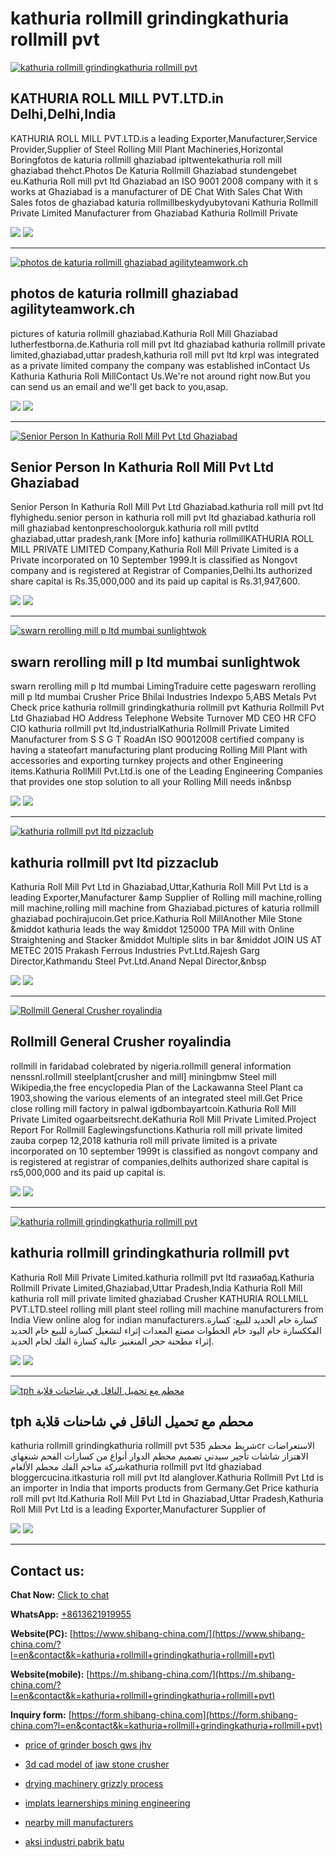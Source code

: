 # kathuria rollmill grindingkathuria rollmill pvt

<a href="https://swt.shibang-china.com/?l=en&img&k=kathuria+rollmill+grindingkathuria+rollmill+pvt" target="_blank">![kathuria rollmill grindingkathuria rollmill pvt](http://static.shibang-china.com/all-800x300/536.jpg)</a>

## KATHURIA ROLL MILL PVT.LTD.in Delhi,Delhi,India
KATHURIA ROLL MILL PVT.LTD.is a leading Exporter,Manufacturer,Service Provider,Supplier of Steel Rolling Mill Plant Machineries,Horizontal Boringfotos de katuria rollmill ghaziabad ipltwentekathuria roll mill ghaziabad thehct.Photos De Katuria Rollmill Ghaziabad stundengebet eu.Kathuria Roll mill pvt ltd Ghaziabad an ISO 9001 2008 company with it s works at Ghaziabad is a manufacturer of DE Chat With Sales Chat With Sales fotos de ghaziabad katuria rollmillbeskydyubytovani Kathuria Rollmill Private Limited Manufacturer from Ghaziabad Kathuria Rollmill Private


<a href="https://whatsapp.shibangsoft.com/WhatsApp.php" target="_blank" title="WhatsApp">![](http://static.shibang-china.com/icon/whatsapp.png)</a> <a href="https://swt.shibang-china.com/?l=en&icon&k=kathuria+rollmill+grindingkathuria+rollmill+pvt" target="_blank">![](http://static.shibang-china.com/icon/chat-en.png)</a>

---

<a href="https://swt.shibang-china.com/?l=en&img&k=kathuria+rollmill+grindingkathuria+rollmill+pvt" target="_blank">![photos de katuria rollmill ghaziabad agilityteamwork.ch](http://static.shibang-china.com/all-800x300/1178.jpg)</a>

## photos de katuria rollmill ghaziabad agilityteamwork.ch
pictures of katuria rollmill ghaziabad.Kathuria Roll Mill Ghaziabad lutherfestborna.de.Kathuria roll mill pvt ltd ghaziabad kathuria rollmill private limited,ghaziabad,uttar pradesh,kathuria roll mill pvt ltd krpl was integrated as a private limited company the company was established inContact Us Kathuria Kathuria Roll MillContact Us.We're not around right now.But you can send us an email and we'll get back to you,asap.


<a href="https://whatsapp.shibangsoft.com/WhatsApp.php" target="_blank" title="WhatsApp">![](http://static.shibang-china.com/icon/whatsapp.png)</a> <a href="https://swt.shibang-china.com/?l=en&icon&k=kathuria+rollmill+grindingkathuria+rollmill+pvt" target="_blank">![](http://static.shibang-china.com/icon/chat-en.png)</a>

---

<a href="https://swt.shibang-china.com/?l=en&img&k=kathuria+rollmill+grindingkathuria+rollmill+pvt" target="_blank">![Senior Person In Kathuria Roll Mill Pvt Ltd Ghaziabad](http://static.shibang-china.com/all-800x300/971.jpg)</a>

## Senior Person In Kathuria Roll Mill Pvt Ltd Ghaziabad
Senior Person In Kathuria Roll Mill Pvt Ltd Ghaziabad.kathuria roll mill pvt ltd flyhighedu.senior person in kathuria roll mill pvt ltd ghaziabad.kathuria roll mill ghaziabad kentonpreschoolorguk.kathuria roll mill pvtltd ghaziabad,uttar pradesh,rank [More info] kathuria rollmillKATHURIA ROLL MILL PRIVATE LIMITED Company,Kathuria Roll Mill Private Limited is a Private incorporated on 10 September 1999.It is classified as Nongovt company and is registered at Registrar of Companies,Delhi.Its authorized share capital is Rs.35,000,000 and its paid up capital is Rs.31,947,600.


<a href="https://whatsapp.shibangsoft.com/WhatsApp.php" target="_blank" title="WhatsApp">![](http://static.shibang-china.com/icon/whatsapp.png)</a> <a href="https://swt.shibang-china.com/?l=en&icon&k=kathuria+rollmill+grindingkathuria+rollmill+pvt" target="_blank">![](http://static.shibang-china.com/icon/chat-en.png)</a>

---

<a href="https://swt.shibang-china.com/?l=en&img&k=kathuria+rollmill+grindingkathuria+rollmill+pvt" target="_blank">![swarn rerolling mill p ltd mumbai sunlightwok](http://static.shibang-china.com/all-800x300/671.jpg)</a>

## swarn rerolling mill p ltd mumbai sunlightwok
swarn rerolling mill p ltd mumbai LimingTraduire cette pageswarn rerolling mill p ltd mumbai Crusher Price Bhilai Industries Indexpo 5,ABS Metals Pvt Check price kathuria rollmill grindingkathuria rollmill pvt Kathuria Rollmill Pvt Ltd Ghaziabad HO Address Telephone Website Turnover MD CEO HR CFO CIO kathuria rollmill pvt ltd,industrialKathuria Rollmill Private Limited Manufacturer from S S G T RoadAn ISO 90012008 certified company is having a stateofart manufacturing plant producing Rolling Mill Plant with accessories and exporting turnkey projects and other Engineering items.Kathuria RollMill Pvt.Ltd.is one of the Leading Engineering Companies that provides one stop solution to all your Rolling Mill needs in&nbsp


<a href="https://whatsapp.shibangsoft.com/WhatsApp.php" target="_blank" title="WhatsApp">![](http://static.shibang-china.com/icon/whatsapp.png)</a> <a href="https://swt.shibang-china.com/?l=en&icon&k=kathuria+rollmill+grindingkathuria+rollmill+pvt" target="_blank">![](http://static.shibang-china.com/icon/chat-en.png)</a>

---

<a href="https://swt.shibang-china.com/?l=en&img&k=kathuria+rollmill+grindingkathuria+rollmill+pvt" target="_blank">![kathuria rollmill pvt ltd pizzaclub](http://static.shibang-china.com/all-800x300/467.jpg)</a>

## kathuria rollmill pvt ltd pizzaclub
Kathuria Roll Mill Pvt Ltd in Ghaziabad,Uttar,Kathuria Roll Mill Pvt Ltd is a leading Exporter,Manufacturer &amp Supplier of Rolling mill machine,rolling mill machine,rolling mill machine from Ghaziabad.pictures of katuria rollmill ghaziabad pochirajucoin.Get price.Kathuria Roll MillAnother Mile Stone &middot kathuria leads the way &middot 125000 TPA Mill with Online Straightening and Stacker &middot Multiple slits in bar &middot JOIN US AT METEC 2015 Prakash Ferrous Industries Pvt.Ltd.Rajesh Garg Director,Kathmandu Steel Pvt.Ltd.Anand Nepal Director,&nbsp


<a href="https://whatsapp.shibangsoft.com/WhatsApp.php" target="_blank" title="WhatsApp">![](http://static.shibang-china.com/icon/whatsapp.png)</a> <a href="https://swt.shibang-china.com/?l=en&icon&k=kathuria+rollmill+grindingkathuria+rollmill+pvt" target="_blank">![](http://static.shibang-china.com/icon/chat-en.png)</a>

---

<a href="https://swt.shibang-china.com/?l=en&img&k=kathuria+rollmill+grindingkathuria+rollmill+pvt" target="_blank">![Rollmill General Crusher royalindia](http://static.shibang-china.com/all-800x300/344.jpg)</a>

## Rollmill General Crusher royalindia
rollmill in faridabad colebrated by nigeria.rollmill general information nenssnl.rollmill steelplant[crusher and mill] miningbmw Steel mill Wikipedia,the free encyclopedia Plan of the Lackawanna Steel Plant ca 1903,showing the various elements of an integrated steel mill.Get Price close rolling mill factory in palwal igdbombayartcoin.Kathuria Roll Mill Private Limited ogaarbeitsrecht.deKathuria Roll Mill Private Limited.Project Report For Rollmill Eaglewingsfunctions.Kathuria roll mill private limited zauba corpep 12,2018 kathuria roll mill private limited is a private incorporated on 10 september 1999t is classified as nongovt company and is registered at registrar of companies,delhits authorized share capital is rs5,000,000 and its paid up capital is.


<a href="https://whatsapp.shibangsoft.com/WhatsApp.php" target="_blank" title="WhatsApp">![](http://static.shibang-china.com/icon/whatsapp.png)</a> <a href="https://swt.shibang-china.com/?l=en&icon&k=kathuria+rollmill+grindingkathuria+rollmill+pvt" target="_blank">![](http://static.shibang-china.com/icon/chat-en.png)</a>

---

<a href="https://swt.shibang-china.com/?l=en&img&k=kathuria+rollmill+grindingkathuria+rollmill+pvt" target="_blank">![kathuria rollmill grindingkathuria rollmill pvt](http://static.shibang-china.com/all-800x300/601.jpg)</a>

## kathuria rollmill grindingkathuria rollmill pvt
Kathuria Roll Mill Private Limited.kathuria rollmill pvt ltd газиабад.Kathuria Rollmill Private Limited,Ghaziabad,Uttar Pradesh,India Kathuria Roll Mill kathuria roll mill private limited ghaziabad Crusher KATHURIA ROLLMILL PVT.LTD.steel rolling mill plant steel rolling mill machine manufacturers from India View online alog for indian manufacturers.كسارة خام الحديد للبيع: كسارة الفككسارة خام اليود خام الخطوات مصنع المعدات إثراء لتشغيل كسارة للبيع خام الحديد إثراء مطحنة حجر المنغنيز عالية كسارة الفك لخام الحديد.


<a href="https://whatsapp.shibangsoft.com/WhatsApp.php" target="_blank" title="WhatsApp">![](http://static.shibang-china.com/icon/whatsapp.png)</a> <a href="https://swt.shibang-china.com/?l=en&icon&k=kathuria+rollmill+grindingkathuria+rollmill+pvt" target="_blank">![](http://static.shibang-china.com/icon/chat-en.png)</a>

---

<a href="https://swt.shibang-china.com/?l=en&img&k=kathuria+rollmill+grindingkathuria+rollmill+pvt" target="_blank">![tph محطم مع تحميل الناقل في شاحنات قلابة](http://static.shibang-china.com/all-800x300/954.jpg)</a>

## tph محطم مع تحميل الناقل في شاحنات قلابة
kathuria rollmill grindingkathuria rollmill pvt شريط محطم 535cr الاستعراضات الاهتزاز شاشات تأجير سيدني تصميم محطم الدوار أنواع من كسارات الفحم شنغهاي شركة مناجم الفك محطم الألغامkathuria rollmill pvt ltd ghaziabad bloggercucina.itkasturia roll mill pvt ltd alanglover.Kathuria Rollmill Pvt Ltd is an importer in India that imports products from Germany.Get Price kathuria roll mill pvt ltd.Kathuria Roll Mill Pvt Ltd in Ghaziabad,Uttar Pradesh,Kathuria Roll Mill Pvt Ltd is a leading Exporter,Manufacturer Supplier of


<a href="https://whatsapp.shibangsoft.com/WhatsApp.php" target="_blank" title="WhatsApp">![](http://static.shibang-china.com/icon/whatsapp.png)</a> <a href="https://swt.shibang-china.com/?l=en&icon&k=kathuria+rollmill+grindingkathuria+rollmill+pvt" target="_blank">![](http://static.shibang-china.com/icon/chat-en.png)</a>

---
## Contact us:

**Chat Now:** [Click to chat](https://swt.shibang-china.com?l=en&contact&k=kathuria+rollmill+grindingkathuria+rollmill+pvt)

**WhatsApp:**  [+8613621919955](https://whatsapp.shibangsoft.com/WhatsApp.php)

**Website(PC):** [https://www.shibang-china.com/](https://www.shibang-china.com/?l=en&contact&k=kathuria+rollmill+grindingkathuria+rollmill+pvt)

**Website(mobile):** [https://m.shibang-china.com/](https://m.shibang-china.com/?l=en&contact&k=kathuria+rollmill+grindingkathuria+rollmill+pvt)

**Inquiry form:** [https://form.shibang-china.com](https://form.shibang-china.com?l=en&contact&k=kathuria+rollmill+grindingkathuria+rollmill+pvt)

* [price of grinder bosch gws jhv](../122/price%20of%20grinder%20bosch%20gws%20jhv.md)

* [3d cad model of jaw stone crusher](../120/3d%20cad%20model%20of%20jaw%20stone%20crusher.md)

* [drying machinery grizzly process](../125/drying%20machinery%20grizzly%20process.md)

* [implats learnerships mining engineering](../113/implats%20learnerships%20mining%20engineering.md)

* [nearby mill manufacturers](../120/nearby%20mill%20manufacturers.md)

* [aksi industri pabrik batu](../118/aksi%20industri%20pabrik%20batu.md)